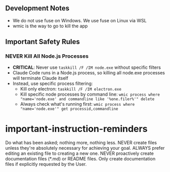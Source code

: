 ## Development Notes

- We do not use fuse on Windows. We use fuse on Linux via WSL
- wmic is the way to go to kill the app

## Important Safety Rules

### NEVER Kill All Node.js Processes
- **CRITICAL**: Never use `taskkill /F /IM node.exe` without specific filters
- Claude Code runs in a Node.js process, so killing all node.exe processes will terminate Claude itself
- Instead, use specific process filtering:
  - Kill only electron: `taskkill /F /IM electron.exe`
  - Kill specific node processes by command line: `wmic process where "name='node.exe' and commandline like '%one.filer%'" delete`
  - Always check what's running first: `wmic process where "name='node.exe'" get processid,commandline`

# important-instruction-reminders
Do what has been asked; nothing more, nothing less.
NEVER create files unless they're absolutely necessary for achieving your goal.
ALWAYS prefer editing an existing file to creating a new one.
NEVER proactively create documentation files (*.md) or README files. Only create documentation files if explicitly requested by the User.